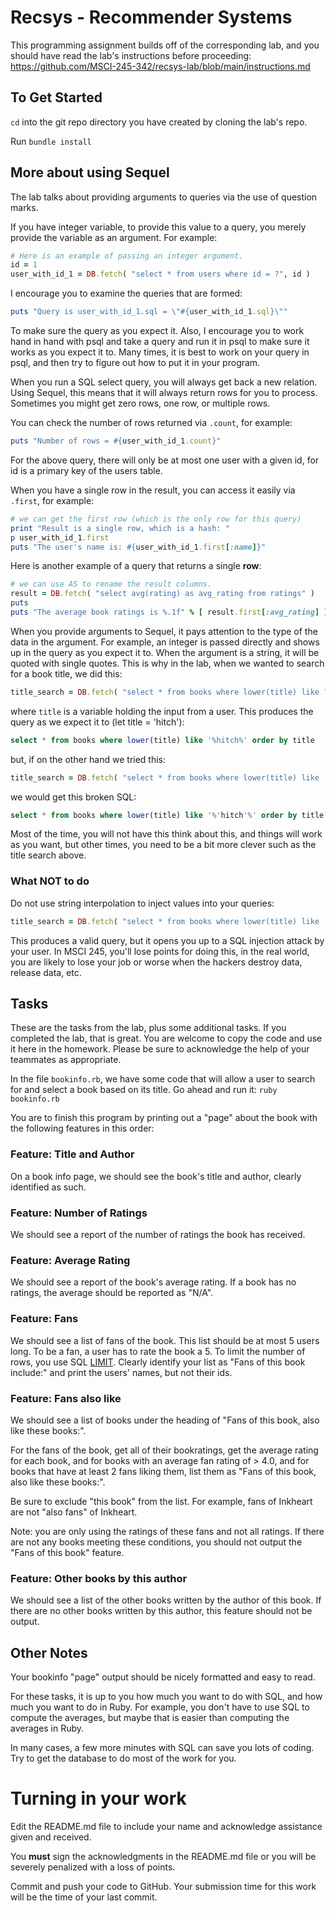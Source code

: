 # Recsys - Recommender Systems

This programming assignment builds off of the corresponding lab, and you should have read the lab's instructions before proceeding: https://github.com/MSCI-245-342/recsys-lab/blob/main/instructions.md  

## To Get Started

`cd` into the git repo directory you have created by cloning the lab's repo.

Run `bundle install`

## More about using Sequel

The lab talks about providing arguments to queries via the use of question marks.  

If you have integer variable, to provide this value to a query, you merely provide the variable as an argument.  For example:

```ruby
# Here is an example of passing an integer argument. 
id = 1
user_with_id_1 = DB.fetch( "select * from users where id = ?", id )
```
I encourage you to examine the queries that are formed:
```ruby
puts "Query is user_with_id_1.sql = \"#{user_with_id_1.sql}\""
```
To make sure the query as you expect it.  Also, I encourage you to work hand in hand with psql and take a query and run it in psql to make sure it works as you expect it to.  Many times, it is best to work on your query in psql, and then try to figure out how to put it in your program.

When you run a SQL select query, you will always get back a new relation.  Using Sequel, this means that it will always return rows for you to process.  Sometimes you might get zero rows, one row, or multiple rows.

You can check the number of rows returned via `.count`, for example:
```ruby
puts "Number of rows = #{user_with_id_1.count}"
```
For the above query, there will only be at most one user with a given id, for id is a primary key of the users table.

When you have a single row in the result, you can access it easily via `.first`, for example:
```ruby
# we can get the first row (which is the only row for this query)
print "Result is a single row, which is a hash: "
p user_with_id_1.first
puts "The user's name is: #{user_with_id_1.first[:name]}"
```
Here is another example of a query that returns a single **row**:
```ruby
# we can use AS to rename the result columns.
result = DB.fetch( "select avg(rating) as avg_rating from ratings" ) 
puts
puts "The average book ratings is %.1f" % [ result.first[:avg_rating] ]
```

When you provide arguments to Sequel, it pays attention to the type of the data in the argument.  For example, an integer is passed directly and shows up in the query as you expect it to.  When the argument is a string, it will be quoted with single quotes.  This is why in the lab, when we wanted to search for a book title, we did this:
```ruby
title_search = DB.fetch( "select * from books where lower(title) like ? order by title", "%#{title}%" ) 
```
where `title` is a variable holding the input from a user.  This produces the query as we expect it to (let title = 'hitch'):
```sql
select * from books where lower(title) like '%hitch%' order by title
```
but, if on the other hand we tried this:
```ruby
title_search = DB.fetch( "select * from books where lower(title) like '%?%' order by title", title ) 
```
we would get this broken SQL:
```sql
select * from books where lower(title) like '%'hitch'%' order by title
```
Most of the time, you will not have this think about this, and things will work as you want, but other times, you need to be a bit more clever such as the title search above.

### What NOT to do

Do not use string interpolation to inject values into your queries:
```ruby
title_search = DB.fetch( "select * from books where lower(title) like '%#{title}%' order by title" ) 
```
This produces a valid query, but it opens you up to a SQL injection attack by your user.  In MSCI 245, you'll lose points for doing this, in the real world, you are likely to lose your job or worse when the hackers destroy data, release data, etc.

## Tasks

These are the tasks from the lab, plus some additional tasks.  If you completed the lab, that is great.  You are welcome to copy the code and use it here in the homework.  Please be sure to acknowledge the help of your teammates as appropriate.

In the file `bookinfo.rb`, we have some code that will allow a user to search for and select a book based on its title.  Go ahead and run it: `ruby bookinfo.rb`

You are to finish this program by printing out a "page" about the book with the following features in this order:

### Feature: Title and Author
On a book info page, we should see the book's title and author, clearly identified as such.

### Feature: Number of Ratings
We should see a report of the number of ratings the book has received.

### Feature: Average Rating
We should see a report of the book's average rating.  If a book has no ratings, the average should be reported as "N/A".

### Feature: Fans
We should see a list of fans of the book.  This list should be at most 5 users long.  To be a fan, a user has to rate the book a 5.  To limit the number of rows, you use SQL [LIMIT](https://www.postgresql.org/docs/current/queries-limit.html).  Clearly identify your list as "Fans of this book include:" and print the users' names, but not their ids.

### Feature: Fans also like

We should see a list of books under the heading of "Fans of this book, also like these books:".  

For the fans of the book, get all of their bookratings, get the average rating for each book, and for books with an average fan rating of > 4.0, and for books that have at least 2 fans liking them, list them as "Fans of this book, also like these books:". 

Be sure to exclude "this book" from the list.  For example, fans of Inkheart are not "also fans" of Inkheart. 

Note: you are only using the ratings of these fans and not all ratings.  If there are not any books meeting these conditions, you should not output the "Fans of this book" feature.

### Feature: Other books by this author

We should see a list of the other books written by the author of this book.  If there are no other books written by this author, this feature should not be output.

## Other Notes

Your bookinfo "page" output should be nicely formatted and easy to read.  

For these tasks,  it is up to you how much you want to do with SQL, and how much you want to do in Ruby.  For example, you don't have to use SQL to compute the averages, but maybe that is easier than computing the averages in Ruby.

In many cases, a few more minutes with SQL can save you lots of coding.  Try to get the database to do most of the work for you.

# Turning in your work

Edit the README.md file to include your name and acknowledge assistance given and received.  

You **must** sign the acknowledgments in the README.md file or you will be severely penalized with a loss of points.

Commit and push your code to GitHub.  Your submission time for this work will be the time of your last commit.




















